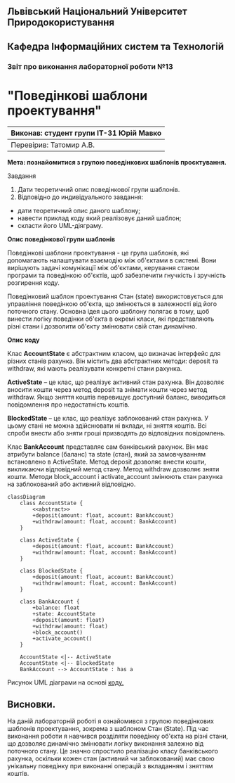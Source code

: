 ## Львівський Національний Університет Природокористування
## Кафедра Інформаційних систем та Технологій



### Звіт про виконання лабораторної роботи №13
# "Поведінкові шаблони проектування"



| Виконав: студент групи ІТ-31 Юрій Мавко      |
|----------------------------------------------|
| Перевірив: Татомир А.В.                      |




**Мета: познайомитися з групою поведінкових шаблонів проєктування.**


Завдання

1. Дати теоретичний опис поведінкової групи шаблонів.
2. Відповідно до индивідуального завдання:
- дати теоретичний опис даного шаблону;
- навести приклад коду який реалізовує даний шаблон;
- скласти його UML-діяграму.


**Опис поведінкової групи шаблонів**

Поведінкові шаблони проектування - це група 
шаблонів, які допомагають налаштувати взаємодію
між об'єктами в системі. Вони вирішують задачі 
комунікації між об'єктами, керування станом програми
та поведінкою об'єктів, щоб забезпечити гнучкість і 
зручність розгирення коду.

Поведінковий шаблон проектування Стан (state)
використовується для управління поведінкою об'єкта,
що змінюється в залежності від його поточного стану.
Основна ідея цього шаблону полягає в тому, щоб винести 
логіку поведінки об'єкта в окремі класи, які 
представляють різні стани і дозволити об'єкту змінювати
свій стан динамічно.


**Опис коду**

Клас **AccountState** є абстрактним класом, що визначає 
інтерфейс для різних станів рахунка. Він містить два 
абстрактних методи: deposit та withdraw, які мають реалізувати 
конкретні стани рахунка.

**ActiveState** – це клас, що реалізує активний стан рахунка. 
Він дозволяє вносити кошти через метод deposit та знімати 
кошти через метод withdraw. Якщо зняття коштів перевищує 
доступний баланс, виводиться повідомлення про недостатність коштів.

**BlockedState** – це клас, що реалізує заблокований стан рахунка. 
У цьому стані не можна здійснювати ні вклади, ні зняття коштів. 
Всі спроби внести або зняти гроші призводять до відповідних повідомлень.

Клас **BankAccount** представляє сам банківський рахунок. Він має 
атрибути balance (баланс) та state (стан), який за замовчуванням 
встановлено в ActiveState. Метод deposit дозволяє внести кошти, 
викликаючи відповідний метод стану. Метод withdraw дозволяє зняти 
кошти. Методи block_account і activate_account змінюють стан 
рахунка на заблокований або активний відповідно.


```mermaid
classDiagram
    class AccountState {
        <<abstract>>
        +deposit(amount: float, account: BankAccount)
        +withdraw(amount: float, account: BankAccount)
    }
    
    class ActiveState {
        +deposit(amount: float, account: BankAccount)
        +withdraw(amount: float, account: BankAccount)
    }

    class BlockedState {
        +deposit(amount: float, account: BankAccount)
        +withdraw(amount: float, account: BankAccount)
    }

    class BankAccount {
        +balance: float
        +state: AccountState
        +deposit(amount: float)
        +withdraw(amount: float)
        +block_account()
        +activate_account()
    }

    AccountState <|-- ActiveState
    AccountState <|-- BlockedState
    BankAccount --> AccountState : has a
```

Рисунок UML діаграми на основі [коду.](./state.py)


## Висновки. 

На даній лабораторній роботі я ознайомився з групою поведінкових 
шаблонів проектування, зокрема з шаблоном Стан (State). Під час 
виконання роботи я навчився розділяти поведінку об'єкта на різні 
стани, що дозволяє динамічно змінювати логіку виконання залежно 
від поточного стану. Це значно спростило реалізацію класу 
банківського рахунка, оскільки кожен стан (активний чи заблокований) 
має свою унікальну поведінку при виконанні операцій з вкладанням 
і зняттям коштів.
